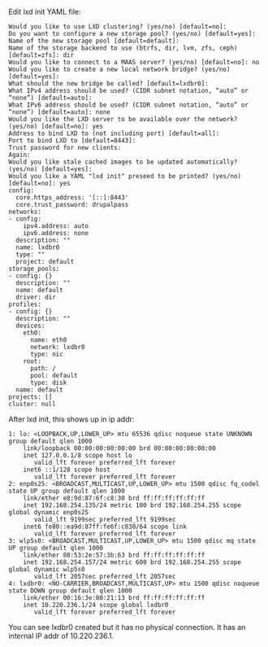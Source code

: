 Edit lxd init YAML file:

    Would you like to use LXD clustering? (yes/no) [default=no]: 
    Do you want to configure a new storage pool? (yes/no) [default=yes]: 
    Name of the new storage pool [default=default]: 
    Name of the storage backend to use (btrfs, dir, lvm, zfs, ceph) [default=zfs]: dir
    Would you like to connect to a MAAS server? (yes/no) [default=no]: no
    Would you like to create a new local network bridge? (yes/no) [default=yes]: 
    What should the new bridge be called? [default=lxdbr0]: 
    What IPv4 address should be used? (CIDR subnet notation, “auto” or “none”) [default=auto]: 
    What IPv6 address should be used? (CIDR subnet notation, “auto” or “none”) [default=auto]: none
    Would you like the LXD server to be available over the network? (yes/no) [default=no]: yes
    Address to bind LXD to (not including port) [default=all]: 
    Port to bind LXD to [default=8443]: 
    Trust password for new clients: 
    Again: 
    Would you like stale cached images to be updated automatically? (yes/no) [default=yes]: 
    Would you like a YAML "lxd init" preseed to be printed? (yes/no) [default=no]: yes
    config:
      core.https_address: '[::]:8443'
      core.trust_password: drupalpass
    networks:
    - config:
        ipv4.address: auto
        ipv6.address: none
      description: ""
      name: lxdbr0
      type: ""
      project: default
    storage_pools:
    - config: {}
      description: ""
      name: default
      driver: dir
    profiles:
    - config: {}
      description: ""
      devices:
        eth0:
          name: eth0
          network: lxdbr0
          type: nic
        root:
          path: /
          pool: default
          type: disk
      name: default
    projects: []
    cluster: null
    
After lxd init, this shows up in ip addr:

    1: lo: <LOOPBACK,UP,LOWER_UP> mtu 65536 qdisc noqueue state UNKNOWN group default qlen 1000
        link/loopback 00:00:00:00:00:00 brd 00:00:00:00:00:00
        inet 127.0.0.1/8 scope host lo
           valid_lft forever preferred_lft forever
        inet6 ::1/128 scope host 
           valid_lft forever preferred_lft forever
    2: enp0s25: <BROADCAST,MULTICAST,UP,LOWER_UP> mtu 1500 qdisc fq_codel state UP group default qlen 1000
        link/ether e8:9d:87:6f:c8:30 brd ff:ff:ff:ff:ff:ff
        inet 192.168.254.135/24 metric 100 brd 192.168.254.255 scope global dynamic enp0s25
           valid_lft 9199sec preferred_lft 9199sec
        inet6 fe80::ea9d:87ff:fe6f:c830/64 scope link 
           valid_lft forever preferred_lft forever
    3: wlp5s0: <BROADCAST,MULTICAST,UP,LOWER_UP> mtu 1500 qdisc mq state UP group default qlen 1000
        link/ether 88:53:2e:57:3b:63 brd ff:ff:ff:ff:ff:ff
        inet 192.168.254.157/24 metric 600 brd 192.168.254.255 scope global dynamic wlp5s0
           valid_lft 2057sec preferred_lft 2057sec
    4: lxdbr0: <NO-CARRIER,BROADCAST,MULTICAST,UP> mtu 1500 qdisc noqueue state DOWN group default qlen 1000
        link/ether 00:16:3e:80:21:13 brd ff:ff:ff:ff:ff:ff
        inet 10.220.236.1/24 scope global lxdbr0
           valid_lft forever preferred_lft forever
           
 You can see lxdbr0 created but it has no physical connection.  It has an internal IP addr of 10.220.236.1.
 
    

